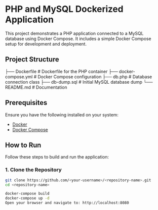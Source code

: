 # PHP and MySQL Dockerized Application

This project demonstrates a PHP application connected to a MySQL database using Docker Compose. It includes a simple Docker Compose setup for development and deployment.

## Project Structure
├── Dockerfile          # Dockerfile for the PHP container
├── docker-compose.yml  # Docker Compose configuration
├── db.php              # Database connection class
├── db-dump.sql         # Initial MySQL database dump
└── README.md           # Documentation

## Prerequisites

Ensure you have the following installed on your system:
- [Docker](https://www.docker.com/)
- [Docker Compose](https://docs.docker.com/compose/)

## How to Run

Follow these steps to build and run the application:

### 1. Clone the Repository

```bash
git clone https://github.com/<your-username>/<repository-name>.git
cd <repository-name>

docker-compose build
docker-compose up -d
Open your browser and navigate to: http://localhost:8080
